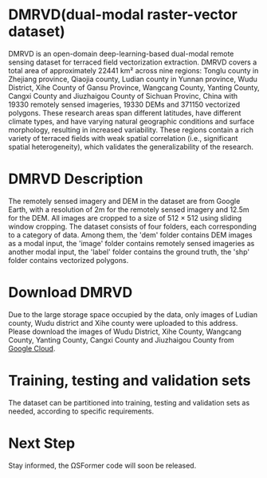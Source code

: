 # DMRVD(dual-modal raster-vector dataset)
DMRVD is an open-domain deep-learning-based dual-modal remote sensing dataset for terraced field vectorization extraction. DMRVD covers a total area of approximately 22441 km² across nine regions: Tonglu county in Zhejiang province, Qiaojia county, Ludian county in Yunnan province, Wudu District, Xihe County of Gansu Province, Wangcang County, Yanting County, Cangxi County and Jiuzhaigou County of Sichuan Provinc, China with 19330 remotely sensed imageries, 19330 DEMs and  371150  vectorized polygons. These research areas span different latitudes, have different climate types, and have varying natural geographic conditions and surface morphology, resulting in increased variability. These regions contain a rich variety of terraced fields with weak spatial correlation (i.e., significant spatial heterogeneity), which validates the generalizability of the research. 
# DMRVD Description
The remotely sensed imagery and DEM in the dataset are from Google Earth, with a resolution of 2m for the remotely sensed imagery and 12.5m for the DEM. All images are cropped to a size of 512 × 512 using sliding window cropping. The dataset consists of four folders, each corresponding to a category of data. Among them, the 'dem' folder contains DEM images as a modal input, the 'image' folder contains remotely sensed imageries as another modal input, the 'label' folder contains the ground truth, the 'shp' folder contains vectorized polygons. 
# Download DMRVD
Due to the large storage space occupied by the data, only images of Ludian county, Wudu district and Xihe county were uploaded to this address. Please download the images of  Wudu District, Xihe County, Wangcang County, Yanting County, Cangxi County and Jiuzhaigou County from [Google Cloud](https://drive.google.com/drive/folders/11F39NBdd9E385U47Gd1DYaLMWlr1TlFz).
# Training, testing and validation sets 
The dataset can be partitioned into training, testing and validation sets as needed, according to specific requirements.
# Next Step
Stay informed, the ΩSFormer code will soon be released.
